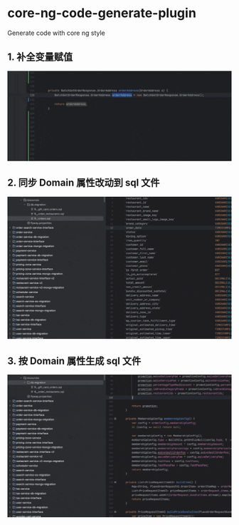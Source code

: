 # core-ng-code-generate-plugin

Generate code with core ng style

## 1. 补全变量赋值
![gen_code.gif](https://raw.githubusercontent.com/ebinsu/core-ng-code-generate-plugin/master/gen_code.gif)


## 2. 同步 Domain 属性改动到 sql 文件
![sync_domain_to_sql.gif](https://raw.githubusercontent.com/ebinsu/core-ng-code-generate-plugin/master/sync_domain_to_sql.gif)


## 3. 按 Domain 属性生成 sql 文件
![doamin_to_sql.gif](https://raw.githubusercontent.com/ebinsu/core-ng-code-generate-plugin/master/doamin_to_sql.gif)
